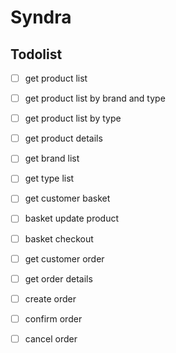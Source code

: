 # Syndra

## Todolist

- [ ] get product list
- [ ] get product list by brand and type
- [ ] get product list by type

- [ ] get product details

- [ ] get brand list
- [ ] get type list

- [ ] get customer basket
- [ ] basket update product
- [ ] basket checkout

- [ ] get customer order
- [ ] get order details
- [ ] create order
- [ ] confirm order
- [ ] cancel order





